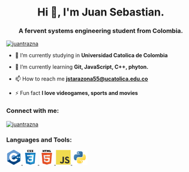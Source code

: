 <h1 align="center">Hi 👋, I'm Juan Sebastian.</h1>
<h3 align="center">A fervent systems engineering student from Colombia.</h3>

<p align="left"> <a href="https://twitter.com/juantrazna" target="blank"><img src="https://img.shields.io/twitter/follow/juantrazna?logo=twitter&style=for-the-badge" alt="juantrazna" /></a> </p>

- 🔭 I’m currently studying in **Universidad Catolica de Colombia**

- 🌱 I’m currently learning **Git, JavaScript, C++, phyton.**

- 📫 How to reach me **jstarazona55@ucatolica.edu.co**

- ⚡ Fun fact **I love videogames, sports and movies**

<h3 align="left">Connect with me:</h3>
<p align="left">
<a href="https://twitter.com/juantrazna" target="blank"><img align="center" src="https://raw.githubusercontent.com/rahuldkjain/github-profile-readme-generator/master/src/images/icons/Social/twitter.svg" alt="juantrazna" height="30" width="40" /></a>
</p>

<h3 align="left">Languages and Tools:</h3>
<p align="left"> <a href="https://www.w3schools.com/cpp/" target="_blank" rel="noreferrer"> <img src="https://raw.githubusercontent.com/devicons/devicon/master/icons/cplusplus/cplusplus-original.svg" alt="cplusplus" width="40" height="40"/> </a> <a href="https://www.w3schools.com/css/" target="_blank" rel="noreferrer"> <img src="https://raw.githubusercontent.com/devicons/devicon/master/icons/css3/css3-original-wordmark.svg" alt="css3" width="40" height="40"/> </a> <a href="https://www.w3.org/html/" target="_blank" rel="noreferrer"> <img src="https://raw.githubusercontent.com/devicons/devicon/master/icons/html5/html5-original-wordmark.svg" alt="html5" width="40" height="40"/> </a> <a href="https://developer.mozilla.org/en-US/docs/Web/JavaScript" target="_blank" rel="noreferrer"> <img src="https://raw.githubusercontent.com/devicons/devicon/master/icons/javascript/javascript-original.svg" alt="javascript" width="40" height="40"/> </a> <a href="https://www.python.org" target="_blank" rel="noreferrer"> <img src="https://raw.githubusercontent.com/devicons/devicon/master/icons/python/python-original.svg" alt="python" width="40" height="40"/> </a> </p>
